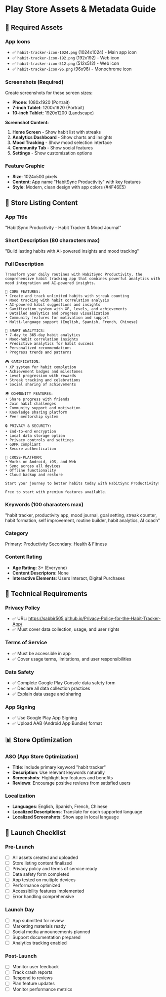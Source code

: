 # Play Store Assets & Metadata Guide

## 📱 **Required Assets**

### **App Icons**
- ✅ `habit-tracker-icon-1024.png` (1024x1024) - Main app icon
- ✅ `habit-tracker-icon-192.png` (192x192) - Web icon
- ✅ `habit-tracker-icon-512.png` (512x512) - Web icon
- ✅ `habit-tracker-icon-96.png` (96x96) - Monochrome icon

### **Screenshots (Required)**
Create screenshots for these screen sizes:
- **Phone**: 1080x1920 (Portrait)
- **7-inch Tablet**: 1200x1920 (Portrait)
- **10-inch Tablet**: 1920x1200 (Landscape)

**Screenshot Content:**
1. **Home Screen** - Show habit list with streaks
2. **Analytics Dashboard** - Show charts and insights
3. **Mood Tracking** - Show mood selection interface
4. **Community Tab** - Show social features
5. **Settings** - Show customization options

### **Feature Graphic**
- **Size**: 1024x500 pixels
- **Content**: App name "HabitSync Productivity" with key features
- **Style**: Modern, clean design with app colors (#4F46E5)

## 📝 **Store Listing Content**

### **App Title**
"HabitSync Productivity - Habit Tracker & Mood Journal"

### **Short Description** (80 characters max)
"Build lasting habits with AI-powered insights and mood tracking"

### **Full Description**
```
Transform your daily routines with HabitSync Productivity, the comprehensive habit tracking app that combines powerful analytics with mood integration and AI-powered insights.

🎯 CORE FEATURES:
• Create and track unlimited habits with streak counting
• Mood tracking with habit correlation analysis
• AI-powered habit suggestions and insights
• Gamification system with XP, levels, and achievements
• Detailed analytics and progress visualization
• Community features for motivation and support
• Multi-language support (English, Spanish, French, Chinese)

🧠 SMART ANALYTICS:
• 7-day to 365-day habit analytics
• Mood-habit correlation insights
• Predictive analytics for habit success
• Personalized recommendations
• Progress trends and patterns

🎮 GAMIFICATION:
• XP system for habit completion
• Achievement badges and milestones
• Level progression with rewards
• Streak tracking and celebrations
• Social sharing of achievements

🌍 COMMUNITY FEATURES:
• Share progress with friends
• Join habit challenges
• Community support and motivation
• Knowledge sharing platform
• Peer mentorship system

🔒 PRIVACY & SECURITY:
• End-to-end encryption
• Local data storage option
• Privacy controls and settings
• GDPR compliant
• Secure authentication

📱 CROSS-PLATFORM:
• Works on Android, iOS, and Web
• Sync across all devices
• Offline functionality
• Cloud backup and restore

Start your journey to better habits today with HabitSync Productivity!

Free to start with premium features available.
```

### **Keywords** (100 characters max)
"habit tracker, productivity app, mood journal, goal setting, streak counter, habit formation, self improvement, routine builder, habit analytics, AI coach"

### **Category**
Primary: Productivity
Secondary: Health & Fitness

### **Content Rating**
- **Age Rating**: 3+ (Everyone)
- **Content Descriptors**: None
- **Interactive Elements**: Users Interact, Digital Purchases

## 🔧 **Technical Requirements**

### **Privacy Policy**
- ✅ URL: https://sabbir505.github.io/Privacy-Policy-for-the-Habit-Tracker-App/
- ✅ Must cover data collection, usage, and user rights

### **Terms of Service**
- ✅ Must be accessible in app
- ✅ Cover usage terms, limitations, and user responsibilities

### **Data Safety**
- ✅ Complete Google Play Console data safety form
- ✅ Declare all data collection practices
- ✅ Explain data usage and sharing

### **App Signing**
- ✅ Use Google Play App Signing
- ✅ Upload AAB (Android App Bundle) format

## 📊 **Store Optimization**

### **ASO (App Store Optimization)**
- **Title**: Include primary keyword "habit tracker"
- **Description**: Use relevant keywords naturally
- **Screenshots**: Highlight key features and benefits
- **Reviews**: Encourage positive reviews from satisfied users

### **Localization**
- **Languages**: English, Spanish, French, Chinese
- **Localized Descriptions**: Translate for each supported language
- **Localized Screenshots**: Show app in local language

## 🚀 **Launch Checklist**

### **Pre-Launch**
- [ ] All assets created and uploaded
- [ ] Store listing content finalized
- [ ] Privacy policy and terms of service ready
- [ ] Data safety form completed
- [ ] App tested on multiple devices
- [ ] Performance optimized
- [ ] Accessibility features implemented
- [ ] Error handling comprehensive

### **Launch Day**
- [ ] App submitted for review
- [ ] Marketing materials ready
- [ ] Social media announcements planned
- [ ] Support documentation prepared
- [ ] Analytics tracking enabled

### **Post-Launch**
- [ ] Monitor user feedback
- [ ] Track crash reports
- [ ] Respond to reviews
- [ ] Plan feature updates
- [ ] Monitor performance metrics
